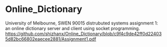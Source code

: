 # Online_Dictionary
University of Melbourne, SWEN 90015 distrubuted systems assignment 1: an online dictionary server and client using socket programming.
https://github.com/shizhanx/Online_Dictionary/blob/c9f4c9de42ff0d224035d82bc66802eaecee2881/Assignment1.pdf 
